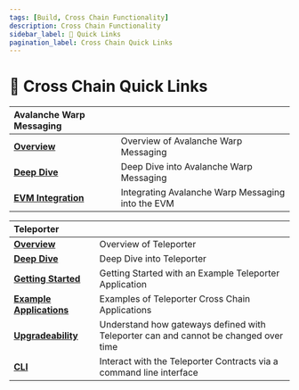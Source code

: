 ```yaml
---
tags: [Build, Cross Chain Functionality]
description: Cross Chain Functionality
sidebar_label: 🔗 Quick Links
pagination_label: Cross Chain Quick Links
---
```


# 🔗 Cross Chain Quick Links

| Avalanche Warp Messaging                                         |                                                   |
| :--------------------------------------------------------------- | :------------------------------------------------ |
| [**Overview**](/build/cross-chain/awm/overview.md)               | Overview of Avalanche Warp Messaging              |
| [**Deep Dive**](/build/cross-chain/awm/deep-dive.md)             | Deep Dive into Avalanche Warp Messaging           |
| [**EVM Integration**](/build/cross-chain/awm/evm-integration.md) | Integrating Avalanche Warp Messaging into the EVM |

| Teleporter                                                              |                                                                                     |
| :---------------------------------------------------------------------- | :---------------------------------------------------------------------------------- |
| [**Overview**](/build/cross-chain/teleporter/overview.md)               | Overview of Teleporter                                                              |
| [**Deep Dive**](/build/cross-chain/teleporter/deep-dive.md)             | Deep Dive into Teleporter                                                           |
| [**Getting Started**](/build/cross-chain/teleporter/getting-started.md) | Getting Started with an Example Teleporter Application                              |
| [**Example Applications**](/build/cross-chain/teleporter/examples.md)   | Examples of Teleporter Cross Chain Applications                                     |
| [**Upgradeability**](/build/cross-chain/teleporter/upgradeability.md)   | Understand how gateways defined with Teleporter can and cannot be changed over time |
| [**CLI**](/build/cross-chain/teleporter/cli.md)                         | Interact with the Teleporter Contracts via a command line interface                 |
